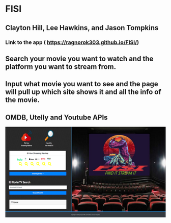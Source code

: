 # FISI

## Clayton Hill, Lee Hawkins, and Jason Tompkins

### Link to the app ( https://ragnorok303.github.io/FISI/)

## Search your movie you want to watch and the platform you want to stream from.

## Input what movie you want to see and the page will pull up which site shows it and all the info of the movie.

## OMDB, Utelly and Youtube APIs

![screenshot](assets/images/screenshot.png)
